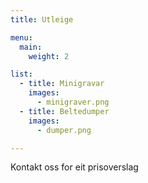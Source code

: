 ```yaml
---
title: Utleige

menu:
  main:
    weight: 2

list:
  - title: Minigravar
    images:
      - minigraver.png
  - title: Beltedumper
    images:
      - dumper.png

---
```


Kontakt oss for eit prisoverslag 